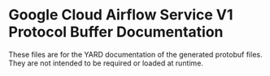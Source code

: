 # Google Cloud Airflow Service V1 Protocol Buffer Documentation

These files are for the YARD documentation of the generated protobuf files.
They are not intended to be required or loaded at runtime.
